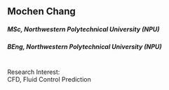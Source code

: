 ## Mochen Chang
##### MSc, Northwestern Polytechnical University (NPU)
##### BEng, Northwestern Polytechnical University (NPU)


<div align="justify">
<br/>
Research Interest: <br/>
CFD, Fluid Control Prediction
</div>